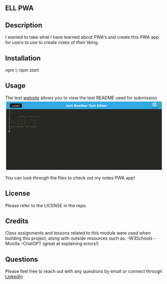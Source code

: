 ## ELL PWA

## Description

I wanted to take what I have learned about PWA's and create this PWA app for users to use to create notes of their liking.

## Installation

npm i;
npm start

## Usage

The test [website](https:/) allows you to view the test README used for submission ![Web1](./assets/images/Web1.PNG)

You can look through the files to check out my notes PWA app!

## License

Please refer to the LICENSE in the repo.

## Credits

Class assignments and lessons related to this module were used when building this project, along with outside resources such as:
-W3Schools
-Mozilla
-ChatGPT (great at explaining errors!)

## Questions

Please feel free to reach out with any questions by email or connect through [LinkedIn](https://www.linkedin.com/in/elizabeth-lopez-lopez-345b3b14a/)
